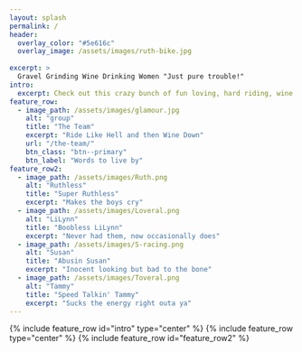 ```yaml
---
layout: splash
permalink: /
header:
  overlay_color: "#5e616c"
  overlay_image: /assets/images/ruth-bike.jpg
 
excerpt: >
  Gravel Grinding Wine Drinking Women "Just pure trouble!"
intro:
  excerpt: Check out this crazy bunch of fun loving, hard riding, wine drinking women.
feature_row:
  - image_path: /assets/images/glamour.jpg
    alt: "group"
    title: "The Team"
    excerpt: "Ride Like Hell and then Wine Down"
    url: "/the-team/"
    btn_class: "btn--primary"
    btn_label: "Words to live by"
feature_row2:
  - image_path: /assets/images/Ruth.png
    alt: "Ruthless"
    title: "Super Ruthless"
    excerpt: "Makes the boys cry"
  - image_path: /assets/images/Loveral.png
    alt: "LiLynn"
    title: "Boobless LiLynn"
    excerpt: "Never had them, now occasionally does"
  - image_path: /assets/images/S-racing.png
    alt: "Susan"
    title: "Abusin Susan"
    excerpt: "Inocent looking but bad to the bone"
  - image_path: /assets/images/Toveral.png
    alt: "Tammy"
    title: "Speed Talkin' Tammy"
    excerpt: "Sucks the energy right outa ya"
---
```

{% include feature_row id="intro" type="center" %}
{% include feature_row type="center" %}
{% include feature_row id="feature_row2" %}
